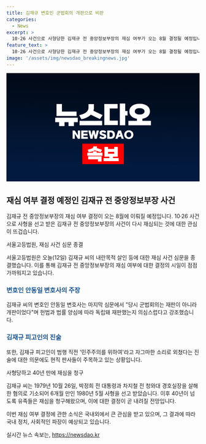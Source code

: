```yaml
---
title: 김재규 변호인 군법회의 개판으로 비판
categories:
  - News
excerpt: >
  10·26 사건으로 사형당한 김재규 전 중앙정보부장의 재심 여부가 오는 8월 결정될 예정입니다. 서울고등법원은 오늘(12일) 김재규 씨의 내란목적 살인 등에 대한 재심 사건 심문을 종결했습니다. 김재규 씨 변호인은 군법회의가 개판이었다고 주장하며 재판의 공정성을 의심하고, 피고인이 범행 직전 민주주의를 위하여라고 외쳤다는 진술에 대해 기억한다고 진술했습니다. ※ 당신의 제보가 뉴스가 됩니다 [카카오톡] YTN 검색해 채널 추가 [전화] 02-398-8585 [메일] social@ytn.co.kr
feature_text: >
  10·26 사건으로 사형당한 김재규 전 중앙정보부장의 재심 여부가 오는 8월 결정될 예정입니다. 서울고등법원은 오늘(12일) 김재규 씨의 내란목적 살인 등에 대한 재심 사건 심문을 종결했습니다. 김재규 씨 변호인은 군법회의가 개판이었다고 주장하며 재판의 공정성을 의심하고, 피고인이 범행 직전 민주주의를 위하여라고 외쳤다는 진술에 대해 기억한다고 진술했습니다. ※ 당신의 제보가 뉴스가 됩니다 [카카오톡] YTN 검색해 채널 추가 [전화] 02-398-8585 [메일] social@ytn.co.kr
image: '/assets/img/newsdao_breakingnews.jpg'
---
```


<p><img src="/assets/img/newsdao_breakingnews.jpg" alt="ontimetimes 속보" /></p>

<h2 data-ke-size="size26">재심 여부 결정 예정인 김재규 전 중앙정보부장 사건</h2>

<p>김재규 전 중앙정보부장의 재심 여부 결정이 오는 8월에 이뤄질 예정입니다. 10·26 사건으로 사형을 선고 받은 김재규 전 중앙정보부장의 사건이 다시 재심되는 것에 대한 관심이 뜨겁습니다.</p>

<p data-ke-size="size16">서울고등법원, 재심 사건 심문 종결</p>

<p>서울고등법원은 오늘(12일) 김재규 씨의 내란목적 살인 등에 대한 재심 사건 심문을 종결했습니다. 이를 통해 김재규 전 중앙정보부장의 재심 여부에 대한 결정의 시일이 점점 가까워지고 있습니다.</p>

<h3><b><span style="color: #1a5490;">변호인 안동일 변호사의 주장</span></b></h3>

<p>김재규 씨의 변호인 안동일 변호사는 마지막 심문에서 "당시 군법회의는 재판이 아니라 개판이었다"며 헌법과 법률 양심에 따라 독립돼 재판했는지 의심스럽다고 강조했습니다. </p>

<h3><b><span style="color: #1a5490;">김재규 피고인의 진술</span></b></h3>

<p>또한, 김재규 피고인이 범행 직전 '민주주의를 위하여'라고 자그마한 소리로 외쳤다는 진술에 대한 의문에도 현직 판사들이 주목하고 있는 상황입니다.</p>

<p data-ke-size="size16">사형당하고 40년 만에 재심을 청구</p>

<p>김재규 씨는 1979년 10월 26일, 박정희 전 대통령과 차지철 전 청와대 경호실장을 살해한 혐의로 기소되어 6개월 만인 1980년 5월 사형을 선고 받았습니다. 이후 40년이 넘도록 유족들은 재심을 청구해왔으며, 이에 대한 결정이 곧 내려질 전망입니다.</p>

<p>이번 재심 여부 결정에 관한 소식은 국내외에서 큰 관심을 받고 있으며, 그 결과에 따라 국내 정치, 사회적인 파장이 예상되고 있습니다.</p>
실시간 뉴스 속보는, <a href="https://newsdao.kr" rel="dofollow">https://newsdao.kr</a>


